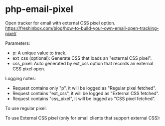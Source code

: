 # php-email-pixel

Open tracker for email with external CSS pixel option. 
https://freshinbox.com/blog/how-to-build-your-own-email-open-tracking-pixel/

Parameters:
- p:  A unique value to track.
- ext_css (optional): Generate CSS that loads an "external CSS pixel". 
- css_pixel: Auto generated by ext_css option that records an external CSS pixel open.

Logging notes:
- Request contains only "p", it will be logged as "Regular pixel fetched". 
- Request contains "ext_css", it will be logged as "External CSS fetched". 
- Request contains "css_pixel", it will be logged as "CSS pixel fetched". 

To use regular pixel:
<img src="https://myserver.com/path/to/pixel.php?p=mypixel" width=1>

To use External CSS pixel (only for email clients that support external CSS):
<link rel="stylesheet" href="https://myserver.com/path/to/pixel.php?p=mypixel&ext_css=1">

